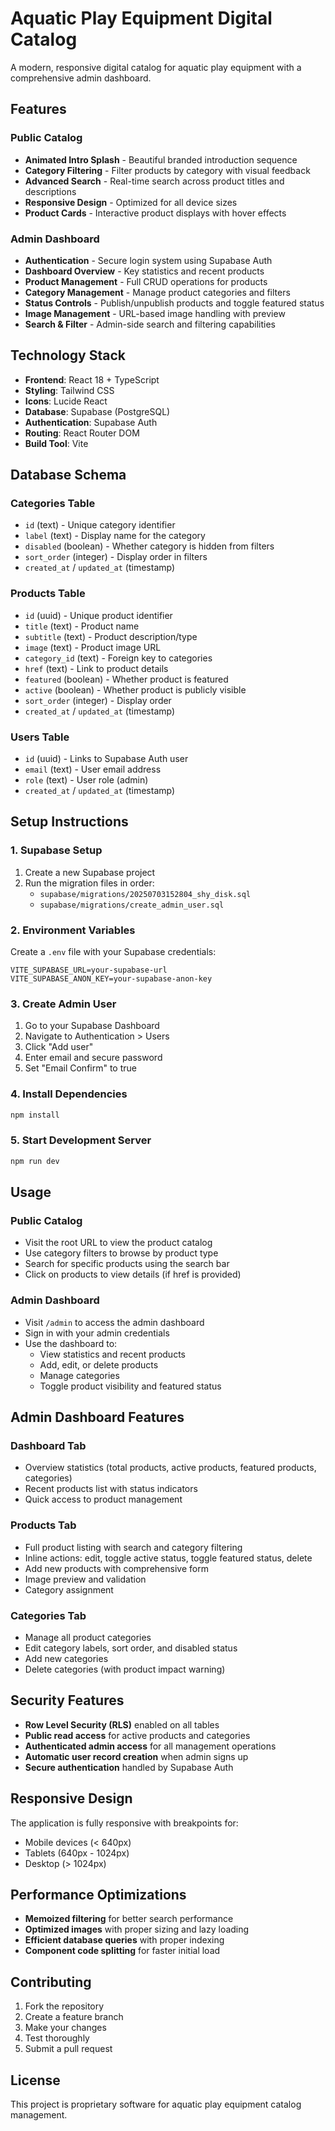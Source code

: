 # Aquatic Play Equipment Digital Catalog

A modern, responsive digital catalog for aquatic play equipment with a comprehensive admin dashboard.

## Features

### Public Catalog
- **Animated Intro Splash** - Beautiful branded introduction sequence
- **Category Filtering** - Filter products by category with visual feedback
- **Advanced Search** - Real-time search across product titles and descriptions
- **Responsive Design** - Optimized for all device sizes
- **Product Cards** - Interactive product displays with hover effects

### Admin Dashboard
- **Authentication** - Secure login system using Supabase Auth
- **Dashboard Overview** - Key statistics and recent products
- **Product Management** - Full CRUD operations for products
- **Category Management** - Manage product categories and filters
- **Status Controls** - Publish/unpublish products and toggle featured status
- **Image Management** - URL-based image handling with preview
- **Search & Filter** - Admin-side search and filtering capabilities

## Technology Stack

- **Frontend**: React 18 + TypeScript
- **Styling**: Tailwind CSS
- **Icons**: Lucide React
- **Database**: Supabase (PostgreSQL)
- **Authentication**: Supabase Auth
- **Routing**: React Router DOM
- **Build Tool**: Vite

## Database Schema

### Categories Table
- `id` (text) - Unique category identifier
- `label` (text) - Display name for the category
- `disabled` (boolean) - Whether category is hidden from filters
- `sort_order` (integer) - Display order in filters
- `created_at` / `updated_at` (timestamp)

### Products Table
- `id` (uuid) - Unique product identifier
- `title` (text) - Product name
- `subtitle` (text) - Product description/type
- `image` (text) - Product image URL
- `category_id` (text) - Foreign key to categories
- `href` (text) - Link to product details
- `featured` (boolean) - Whether product is featured
- `active` (boolean) - Whether product is publicly visible
- `sort_order` (integer) - Display order
- `created_at` / `updated_at` (timestamp)

### Users Table
- `id` (uuid) - Links to Supabase Auth user
- `email` (text) - User email address
- `role` (text) - User role (admin)
- `created_at` / `updated_at` (timestamp)

## Setup Instructions

### 1. Supabase Setup
1. Create a new Supabase project
2. Run the migration files in order:
   - `supabase/migrations/20250703152804_shy_disk.sql`
   - `supabase/migrations/create_admin_user.sql`

### 2. Environment Variables
Create a `.env` file with your Supabase credentials:
```
VITE_SUPABASE_URL=your-supabase-url
VITE_SUPABASE_ANON_KEY=your-supabase-anon-key
```

### 3. Create Admin User
1. Go to your Supabase Dashboard
2. Navigate to Authentication > Users
3. Click "Add user"
4. Enter email and secure password
5. Set "Email Confirm" to true

### 4. Install Dependencies
```bash
npm install
```

### 5. Start Development Server
```bash
npm run dev
```

## Usage

### Public Catalog
- Visit the root URL to view the product catalog
- Use category filters to browse by product type
- Search for specific products using the search bar
- Click on products to view details (if href is provided)

### Admin Dashboard
- Visit `/admin` to access the admin dashboard
- Sign in with your admin credentials
- Use the dashboard to:
  - View statistics and recent products
  - Add, edit, or delete products
  - Manage categories
  - Toggle product visibility and featured status

## Admin Dashboard Features

### Dashboard Tab
- Overview statistics (total products, active products, featured products, categories)
- Recent products list with status indicators
- Quick access to product management

### Products Tab
- Full product listing with search and category filtering
- Inline actions: edit, toggle active status, toggle featured status, delete
- Add new products with comprehensive form
- Image preview and validation
- Category assignment

### Categories Tab
- Manage all product categories
- Edit category labels, sort order, and disabled status
- Add new categories
- Delete categories (with product impact warning)

## Security Features

- **Row Level Security (RLS)** enabled on all tables
- **Public read access** for active products and categories
- **Authenticated admin access** for all management operations
- **Automatic user record creation** when admin signs up
- **Secure authentication** handled by Supabase Auth

## Responsive Design

The application is fully responsive with breakpoints for:
- Mobile devices (< 640px)
- Tablets (640px - 1024px)
- Desktop (> 1024px)

## Performance Optimizations

- **Memoized filtering** for better search performance
- **Optimized images** with proper sizing and lazy loading
- **Efficient database queries** with proper indexing
- **Component code splitting** for faster initial load

## Contributing

1. Fork the repository
2. Create a feature branch
3. Make your changes
4. Test thoroughly
5. Submit a pull request

## License

This project is proprietary software for aquatic play equipment catalog management.